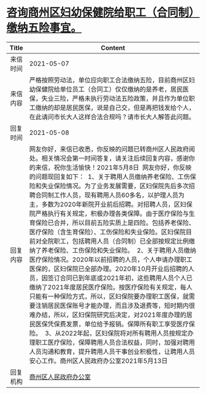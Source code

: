 # <a href="http://www.shangluo.gov.cn/zmhd/ldxxxx.jsp?urltype=leadermail.LeaderMailContentUrl&wbtreeid=1112&leadermailid=7215">咨询商州区妇幼保健院给职工（合同制）缴纳五险事宜。</a>
|Title|Content|
|:---:|---|
|来信时间|2021-05-07|
|来信内容|严格按照劳动法，单位应向职工合法缴纳五险，目前商州区妇幼保健院给单位员工（合同工）仅仅缴纳的是养老，居民医保，失业三险，严格未执行劳动法五险政策，并且作为单位职工缴纳的却是居民医保，说是自己交，但是再把钱发给个人，在此请问市长大人这样合法合规吗？请市长大人解答此问题。|
|回复时间|2021-05-08|
|回复内容|网友你好，来信已收悉，你反映的问题已转商州区人民政府阅处。相关情况会第一时间答复，请关注后续回复内容，感谢你的来信，祝你生活愉快！2021年5月8日  网友你好，你反映的问题现回复如下：  1、关于聘用人员缴纳养老保险、工伤保险和失业保险情况。为了业务发展需要，区妇保院先后多次招聘合同制工作人员，现有聘用人员60多名，以护理人员为主，多数为2020年新院开业前后招聘。对招聘人员，区妇保院严格执行有关规定，积极办理各类保障。由于医疗保险与生育保险已合并，所以目前五险实质上是四险。包括养老保险、医疗保险（含生育保险）、工伤保险和失业保险。区妇保院目前对全院职工，包括聘用人员（合同制）已全部按规定比例缴纳了养老保险、工伤保险和失业保险。  2、关于聘用人员缴纳医疗保险情况。2020年以前招聘的人员，个人申请办理职工医保的，区妇保院已全部办理。2020年10月开业后招聘的人员，因签订合同已到年底或2021年初，这些聘用人员个人已缴纳了2021年度居民医疗保险。按医疗保险有关规定，每人只能有一种保险方式，所以，区妇保院要办理职工医保，就需要注销居民医保账号才能办理，而且涉及退费等，短时期内很难办结，所以，区妇保院研究后决定，对2021年度办理的居民医保凭保费发票，单位给予报销。保障所有职工享受医疗保险。  3、从2022年起，区妇保院将对所有聘用人员按规定办理职工医疗保险，保障聘用人员合法权益，同时，加强对聘用人员沟通和教育，提升聘用人员干事创业积极性，让聘用人员安心工作。商州区人民政府办公室2021年5月13日|
|回复机构|<a href="../../categories/agencies/商州区人民政府办公室.md">商州区人民政府办公室</a>|